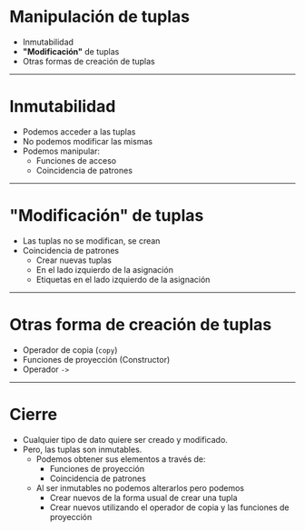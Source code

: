 # Manipulación de tuplas

* Inmutabilidad
* **"Modificación"** de tuplas
* Otras formas de creación de tuplas

---

# Inmutabilidad

* Podemos acceder a las tuplas
* No podemos modificar las mismas
* Podemos manipular:
  * Funciones de acceso
  * Coincidencia de patrones

---

# **"Modificación"** de tuplas

* Las tuplas no se modifican, se crean
* Coincidencia de patrones 
  * Crear nuevas tuplas
  * En el lado izquierdo de la asignación
  * Etiquetas en el lado izquierdo de la asignación

---

# Otras forma de creación de tuplas

* Operador de copia (`copy`)
* Funciones de proyección (Constructor)
* Operador `->`

--- 

# Cierre

* Cualquier tipo de dato quiere ser creado y modificado.
* Pero, las tuplas son inmutables.
  * Podemos obtener sus elementos a través de:
    * Funciones de proyección
    * Coincidencia de patrones
  * Al ser inmutables no podemos alterarlos pero podemos
    * Crear nuevos de la forma usual de crear una tupla
    * Crear nuevos utilizando el operador de copia y las funciones de proyección
